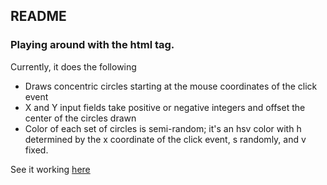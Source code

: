 ## README
### Playing around with the <canvas> html tag.

Currently, it does the following
* Draws concentric circles starting at the mouse coordinates of the click event
* X and Y input fields take positive or negative integers and offset the center of the circles drawn
* Color of each set of circles is semi-random; it's an hsv color with h determined by the x coordinate of the click event, s randomly, and v fixed.

See it working [here](http://hcopperm.github.com/canvas-experiments/canvas_tutorial.html)
